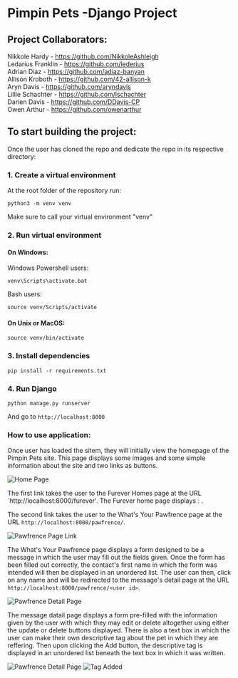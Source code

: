 # Pimpin Pets -Django Project

## Project Collaborators:

Nikkole Hardy - https://github.com/NikkoleAshleigh    
Ledarius Franklin - https://github.com/lederius   
Adrian Diaz - https://github.com/adiaz-banyan   
Allison Kroboth - https://github.com/42-allison-k   
Aryn Davis - https://github.com/aryndavis   
Lillie Schachter - https://github.com/lschachter   
Darien Davis - https://github.com/DDavis-CP   
Owen Arthur - https://github.com/owenarthur   
 
## To start building the project:

Once the user has cloned the repo and dedicate the repo in its respective directory:

### 1. Create a virtual environment

At the root folder of the repository run:
```
python3 -m venv venv
```
Make sure to call your virtual environment "venv"

### 2. Run virtual environment
#### On Windows:
Windows Powershell users:
```
venv\Scripts\activate.bat
```
Bash users:
```
source venv/Scripts/activate
```
#### On Unix or MacOS:
```
source venv/bin/activate
```
### 3. Install dependencies
```
pip install -r requirements.txt
```
### 4. Run Django
```
python manage.py runserver
```
And go to `http://localhost:8000`

### How to use application:

Once user has loaded the sitem, they will initially view the homepage of the Pimpin Pets site. This page displays some images and some simple information about the site and two links as buttons. 

<!-- Pimpin homepage image -->
<img src="pimpin_main\pimpin_app\static\images\README_images\homePage.png" alt="Home Page " title="Pimpin Pets Home Page">

The first link takes the user to the Furever Homes page at the URL 
`http://localhost:8000/furever'. 
The Furever home page displays : .

<!-- Furever Link Image -->


<!-- About Pawfrence Page -->
The second link takes the user to the What's Your Pawfrence page at the URL 
`http://localhost:8000/pawfrence/`. 

<!-- Pawfrence Link Image -->
<img src="pimpin_main\pimpin_app\static\images\README_images\pawfrenceLink.png" alt="Pawfrence Page Link" title="What's Your Pawfrence Page Link">

The What's Your Pawfrence page displays a form designed to be a message in which the user may fill out the fields given. Once the form has been filled out correctly, the contact's first name in which the form was intended will then be displayed in an unordered list. The user can then, click on any name and will be redirected to the message's detail page at the URL 
`http://localhost:8000/pawfrence/<user id>`.

<!-- Pawfrence Detail Page Image -->
<img src="pimpin_main\pimpin_app\static\images\README_images\pawDetailPage.png" alt="Pawfrence Detail Page" title="Pawfrence Detail Page"/>

The message datail page displays a form pre-filled with the information given by the user with which they may edit or delete altogether using either the update or delete buttons displayed. There is also a text box in which the user can make their own descriptive tag about the pet in which they are reffering. Then upon clicking the Add button, the descriptive tag is displayed in an unordered list beneath the text box in which it was written. 

<!-- Image of adding tag -->
<img src="pimpin_main\pimpin_app\static\images\README_images\addingTag.png" alt="Pawfrence Detail Page" title="Pawfrence Detail Page"/>

<!-- Image of tag added -->

<img src="pimpin_main\pimpin_app\static\images\README_images\tagAdded.png" alt="Tag Added" title="Successful tag added view"/>